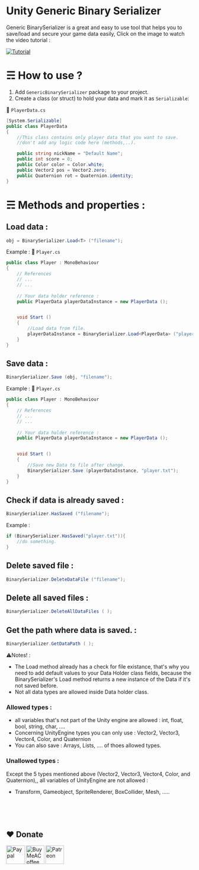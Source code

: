 # Unity Generic Binary Serializer
Generic BinarySerializer is a great and easy to use tool that helps you to save/load and secure your game data easily,
Click on the image to watch the video tutorial :

[![Tutorial](https://img.youtube.com/vi/PbPCW8vK3RQ/0.jpg)](https://www.youtube.com/watch?v=PbPCW8vK3RQ)

# ☴ How to use ?
1. Add ```GenericBinarySerializer``` package to your project.
2. Create a class (or struct) to hold your data and mark it as ```Serializable```:

📄 ```PlayerData.cs```
```c#
[System.Serializable]
public class PlayerData
{
	//This class contains only player data that you want to save.
	//don't add any logic code here (methods,..).

	public string nickName = "Default Name";
	public int score = 0;
	public Color color = Color.white;
	public Vector2 pos = Vector2.zero;
	public Quaternion rot = Quaternion.identity;
}
```
# ☴ Methods and properties :
## Load data : 
```c#
obj = BinarySerializer.Load<T> ("filename");
```
Example :
📄 ```Player.cs```
```c#
public class Player : MonoBehaviour
{
	// References
	// ...
	// ...
	
	// Your data holder reference :
	public PlayerData playerDataInstance = new PlayerData ();


	void Start ()
	{
		//Load data from file.
		playerDataInstance = BinarySerializer.Load<PlayerData> ("player.txt");
	}
}
```
## Save data : 
```c#
BinarySerializer.Save (obj, "filename");
```
Example :
📄 ```Player.cs```
```c#
public class Player : MonoBehaviour
{
	// References
	// ...
	// ...
	
	// Your data holder reference :
	public PlayerData playerDataInstance = new PlayerData ();


	void Start ()
	{
		//Save new Data to file after change.
		BinarySerializer.Save (playerDataInstance, "player.txt");
	}
}
```
## Check if data is already saved : 
```c#
BinarySerializer.HasSaved ("filename");
```
Example :
```c#
if (BinarySerializer.HasSaved("player.txt")){
	//do something.
}
```

## Delete saved file : 
```c#
BinarySerializer.DeleteDataFile ("filename");
```
## Delete all saved files : 
```c#
BinarySerializer.DeleteAllDataFiles ( );
```
## Get the path where data is saved. : 
```c#
BinarySerializer.GetDataPath ( );
```



⚠Notes! : 

- The Load method already has a check for file existance, that's why you need to add default values to your Data Holder class fields, because the BinarySerializer's Load method returns a new instance of the Data if it's not saved before.
- Not all data types are allowed inside Data holder class.
### Allowed types :
- all variables that's not part of the Unity engine are allowed : int, float, bool, string, char, ....
- Concerning UnityEngine types you can only use : Vector2, Vector3, Vector4, Color, and Quaternion
- You can also save : Arrays, Lists, .... of thoes allowed types.

### Unallowed types :
Except the 5 types mentioned above (Vector2, Vector3, Vector4, Color, and Quaternion),, all variables of UnityEngine are not allowed :
- Transform, Gameobject, SpriteRenderer, BoxCollider, Mesh, .....





<br><br><br>
## ❤️ Donate

<a href="https://paypal.me/hamzaherbou" title="https://paypal.me/hamzaherbou" target="_blank"><img align="left" height="50" src="https://www.mediafire.com/convkey/72dc/iz78ys7vtfsl957zg.jpg" alt="Paypal"></a>

<a href="https://www.buymeacoffee.com/hamzaherbou" title="https://www.buymeacoffee.com/hamzaherbou" target="_blank"><img align="left" height="50" src="https://www.mediafire.com/convkey/66bc/dg3xdk96km1pt7gzg.jpg" alt="BuyMeACoffee"></a>

<a href="https://patreon.com/herbou" title="https://patreon.com/herbou" target="_blank"><img align="left" height="50" src="https://www.mediafire.com/convkey/dc61/9kn26we5y76t8vlzg.jpg" alt="Patreon"></a>

